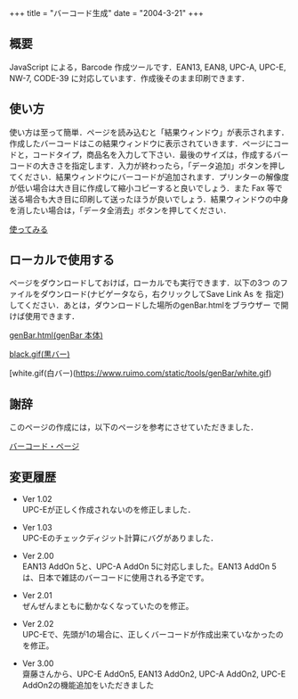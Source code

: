 +++
title = "バーコード生成"
date = "2004-3-21"
+++

## 概要

JavaScript による，Barcode 作成ツールです．EAN13, EAN8, UPC-A, UPC-E, NW-7, CODE-39 に対応しています．作成後そのまま印刷できます．

## 使い方

使い方は至って簡単．ページを読み込むと「結果ウィンドウ」が表示されます．作成したバーコードはこの結果ウィンドウに表示されていきます．ページにコードと，コードタイプ，商品名を入力して下さい．最後のサイズは，作成するバーコードの大きさを指定します．入力が終わったら，「データ追加」ボタンを押してください．結果ウィンドウにバーコードが追加されます．プリンターの解像度が低い場合は大き目に作成して縮小コピーすると良いでしょう．また Fax 等で送る場合も大き目に印刷して送ったほうが良いでしょう．結果ウィンドウの中身を消したい場合は，「データ全消去」ボタンを押してください．

[使ってみる](https://www.ruimo.com/static/tools/genBar/genBar.html)

## ローカルで使用する

ページをダウンロードしておけば，ローカルでも実行できます．以下の3つ のファイルをダウンロード(ナビゲータなら，右クリックしてSave Link As を 指定)してください．あとは，ダウンロードした場所のgenBar.htmlをブラウザー で開けば使用できます．

[genBar.html(genBar 本体)](https://www.ruimo.com/static/tools/genBar/genBar.html)

[black.gif(黒バー)](https://www.ruimo.com/static/tools/genBar/black.gif)

[white.gif(白バー)(https://www.ruimo.com/static/tools/genBar/white.gif)

## 謝辞

このページの作成には，以下のページを参考にさせていただきました．

[バーコード・ページ](http://www.barcode.co.jp/)

## 変更履歴

- Ver 1.02  
UPC-Eが正しく作成されないのを修正しました．

- Ver 1.03  
UPC-Eのチェックディジット計算にバグがありました．

- Ver 2.00  
EAN13 AddOn 5と、UPC-A AddOn 5に対応しました。EAN13 AddOn 5は、日本で雑誌のバーコードに使用される予定です。

- Ver 2.01  
ぜんぜんまともに動かなくなっていたのを修正。

- Ver 2.02  
UPC-Eで、先頭が1の場合に、正しくバーコードが作成出来ていなかったのを修正。

- Ver 3.00  
齋藤さんから、UPC-E AddOn5, EAN13 AddOn2, UPC-A AddOn2, UPC-E AddOn2の機能追加をいただきました
